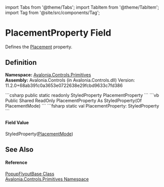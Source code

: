 import Tabs from '@theme/Tabs'; 
import TabItem from '@theme/TabItem'; 
import Tag from '@site/src/components/Tag'; 

# PlacementProperty Field


Defines the <a href="P_Avalonia_Controls_Primitives_Popup_Placement">Placement</a> property.



## Definition
**Namespace:** <a href="N_Avalonia_Controls_Primitives">Avalonia.Controls.Primitives</a>  
**Assembly:** Avalonia.Controls (in Avalonia.Controls.dll) Version: 11.2.0+68ab391c0a3653e0722638e29fcbd9633c7fd386

<Tabs groupId="api-code-preview">
<TabItem value="csharp" label="C#">
```csharp
public static readonly StyledProperty<PlacementMode> PlacementProperty
```
</TabItem>
<TabItem value="vb" label="VB">
```vb
Public Shared ReadOnly PlacementProperty As StyledProperty(Of PlacementMode)
```
</TabItem>
<TabItem value="fsharp" label="F#">
```fsharp
static val PlacementProperty: StyledProperty<PlacementMode>
```
</TabItem>
</Tabs>



#### Field Value
StyledProperty(<a href="T_Avalonia_Controls_PlacementMode">PlacementMode</a>)

## See Also


#### Reference
<a href="T_Avalonia_Controls_Primitives_PopupFlyoutBase">PopupFlyoutBase Class</a>  
<a href="N_Avalonia_Controls_Primitives">Avalonia.Controls.Primitives Namespace</a>  
